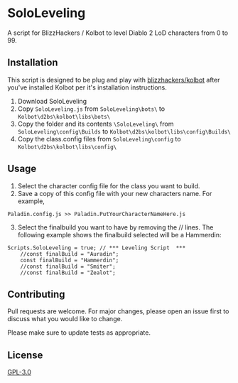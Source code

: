 # SoloLeveling

A script for BlizzHackers / Kolbot to level Diablo 2 LoD characters from 0 to 99.

## Installation

This script is designed to be plug and play with [blizzhackers/kolbot](https://github.com/blizzhackers/kolbot) after you've installed Kolbot per it's installation instructions. 

1. Download SoloLeveling 
2. Copy ```SoloLeveling.js``` from ```SoloLeveling\bots\``` to ```Kolbot\d2bs\kolbot\libs\bots\```
3. Copy the folder and its contents ```\SoloLeveling\``` from ```SoloLeveling\config\Builds``` to ```Kolbot\d2bs\kolbot\libs\config\Builds\```
4. Copy the class.config files from ```SoloLeveling\config``` to ```Kolbot\d2bs\kolbot\libs\config\```

## Usage
1. Select the character config file for the class you want to build.
2. Save a copy of this config file with your new characters name. For example,
```
Paladin.config.js >> Paladin.PutYourCharacterNameHere.js
```
3. Select the finalbuild you want to have by removing the // lines. The following example shows the finalbuild selected will be a Hammerdin:  
```
Scripts.SoloLeveling = true; // *** Leveling Script  ***
	//const finalBuild = "Auradin";
	const finalBuild = "Hammerdin";
	//const finalBuild = "Smiter";
	//const finalBuild = "Zealot";
``` 

## Contributing
Pull requests are welcome. For major changes, please open an issue first to discuss what you would like to change.

Please make sure to update tests as appropriate.

## License
[GPL-3.0](https://choosealicense.com/licenses/gpl-3.0/)
